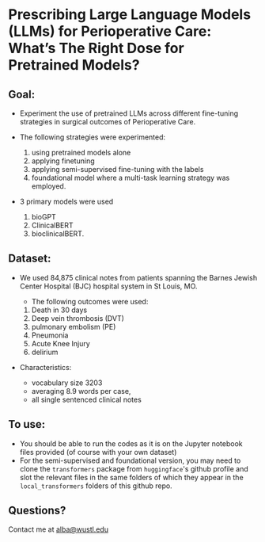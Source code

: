 # Prescribing Large Language Models (LLMs) for Perioperative Care: What’s The Right Dose for Pretrained Models?

## Goal: 
- Experiment the use of pretrained LLMs across different fine-tuning strategies in surgical outcomes of Perioperative Care.
- The following strategies were experimented:
  1. using pretrained models alone
  2. applying finetuning
  3. applying semi-supervised fine-tuning with the labels
  4. foundational model where a multi-task learning strategy was employed.
 
     
- 3 primary models were used 
  1. bioGPT
  2. ClinicalBERT
  3. bioclinicalBERT.

## Dataset:
- We used 84,875 clinical notes from patients spanning the Barnes Jewish Center Hospital (BJC) hospital system in St Louis, MO.
  - The following outcomes were used: 
  1. Death in 30 days
  2. Deep vein thrombosis (DVT)
  3. pulmonary embolism (PE)
  4. Pneumonia
  5. Acute Knee Injury
  6. delirium
  
 - Characteristics:
   - vocabulary size 3203
   - averaging 8.9 words per case,
   - all single sentenced clinical notes

## To use:
- You should be able to run the codes as it is on the Jupyter notebook files provided (of course with your own dataset)
- For the semi-supervised and foundational version, you may need to clone the `transformers` package from `huggingface`'s github profile and slot the relevant files in the same folders of which they appear in the `local_transformers` folders of this github repo.

## Questions? 
Contact me at alba@wustl.edu

